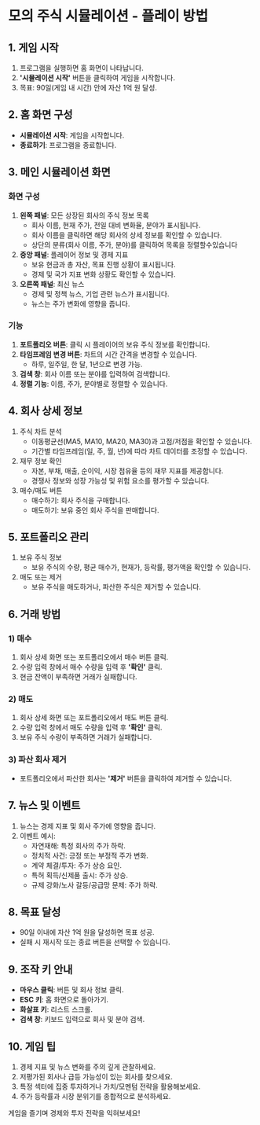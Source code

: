 # 모의 주식 시뮬레이션 - 플레이 방법

## 1. 게임 시작
1. 프로그램을 실행하면 홈 화면이 나타납니다.
2. **'시뮬레이션 시작'** 버튼을 클릭하여 게임을 시작합니다.
3. 목표: 90일(게임 내 시간) 안에 자산 1억 원 달성.

## 2. 홈 화면 구성
- **시뮬레이션 시작**: 게임을 시작합니다.
- **종료하기**: 프로그램을 종료합니다.

## 3. 메인 시뮬레이션 화면
### 화면 구성
1. **왼쪽 패널**: 모든 상장된 회사의 주식 정보 목록
   - 회사 이름, 현재 주가, 전일 대비 변화율, 분야가 표시됩니다.
   - 회사 이름을 클릭하면 해당 회사의 상세 정보를 확인할 수 있습니다.
   - 상단의 분류(회사 이름, 주가, 분야)를 클릭하여 목록을 정렬할수있습니다
2. **중앙 패널**: 플레이어 정보 및 경제 지표
   - 보유 현금과 총 자산, 목표 진행 상황이 표시됩니다.
   - 경제 및 국가 지표 변화 상황도 확인할 수 있습니다.
3. **오른쪽 패널**: 최신 뉴스
   - 경제 및 정책 뉴스, 기업 관련 뉴스가 표시됩니다.
   - 뉴스는 주가 변화에 영향을 줍니다.

### 기능
1. **포트폴리오 버튼**: 클릭 시 플레이어의 보유 주식 정보를 확인합니다.
2. **타임프레임 변경 버튼**: 차트의 시간 간격을 변경할 수 있습니다.
   - 하루, 일주일, 한 달, 1년으로 변경 가능.
3. **검색 창**: 회사 이름 또는 분야를 입력하여 검색합니다.
4. **정렬 기능**: 이름, 주가, 분야별로 정렬할 수 있습니다.

## 4. 회사 상세 정보
1. 주식 차트 분석
   - 이동평균선(MA5, MA10, MA20, MA30)과 고점/저점을 확인할 수 있습니다.
   - 기간별 타임프레임(일, 주, 월, 년)에 따라 차트 데이터를 조정할 수 있습니다.
2. 재무 정보 확인
   - 자본, 부채, 매출, 순이익, 시장 점유율 등의 재무 지표를 제공합니다.
   - 경쟁사 정보와 성장 가능성 및 위험 요소를 평가할 수 있습니다.
3. 매수/매도 버튼
   - 매수하기: 회사 주식을 구매합니다.
   - 매도하기: 보유 중인 회사 주식을 판매합니다.

## 5. 포트폴리오 관리
1. 보유 주식 정보
   - 보유 주식의 수량, 평균 매수가, 현재가, 등락률, 평가액을 확인할 수 있습니다.
2. 매도 또는 제거
   - 보유 주식을 매도하거나, 파산한 주식은 제거할 수 있습니다.

## 6. 거래 방법
### 1) 매수
1. 회사 상세 화면 또는 포트폴리오에서 매수 버튼 클릭.
2. 수량 입력 창에서 매수 수량을 입력 후 **'확인'** 클릭.
3. 현금 잔액이 부족하면 거래가 실패합니다.

### 2) 매도
1. 회사 상세 화면 또는 포트폴리오에서 매도 버튼 클릭.
2. 수량 입력 창에서 매도 수량을 입력 후 **'확인'** 클릭.
3. 보유 주식 수량이 부족하면 거래가 실패합니다.

### 3) 파산 회사 제거
- 포트폴리오에서 파산한 회사는 **'제거'** 버튼을 클릭하여 제거할 수 있습니다.

## 7. 뉴스 및 이벤트
1. 뉴스는 경제 지표 및 회사 주가에 영향을 줍니다.
2. 이벤트 예시:
   - 자연재해: 특정 회사의 주가 하락.
   - 정치적 사건: 긍정 또는 부정적 주가 변화.
   - 계약 체결/투자: 주가 상승 요인.
   - 특허 획득/신제품 출시: 주가 상승.
   - 규제 강화/노사 갈등/공급망 문제: 주가 하락.

## 8. 목표 달성
- 90일 이내에 자산 1억 원을 달성하면 목표 성공.
- 실패 시 재시작 또는 종료 버튼을 선택할 수 있습니다.

## 9. 조작 키 안내
- **마우스 클릭**: 버튼 및 회사 정보 클릭.
- **ESC 키**: 홈 화면으로 돌아가기.
- **화살표 키**: 리스트 스크롤.
- **검색 창**: 키보드 입력으로 회사 및 분야 검색.

## 10. 게임 팁
1. 경제 지표 및 뉴스 변화를 주의 깊게 관찰하세요.
2. 저평가된 회사나 급등 가능성이 있는 회사를 찾으세요.
3. 특정 섹터에 집중 투자하거나 가치/모멘텀 전략을 활용해보세요.
4. 주가 등락률과 시장 분위기를 종합적으로 분석하세요.

게임을 즐기며 경제와 투자 전략을 익혀보세요!

